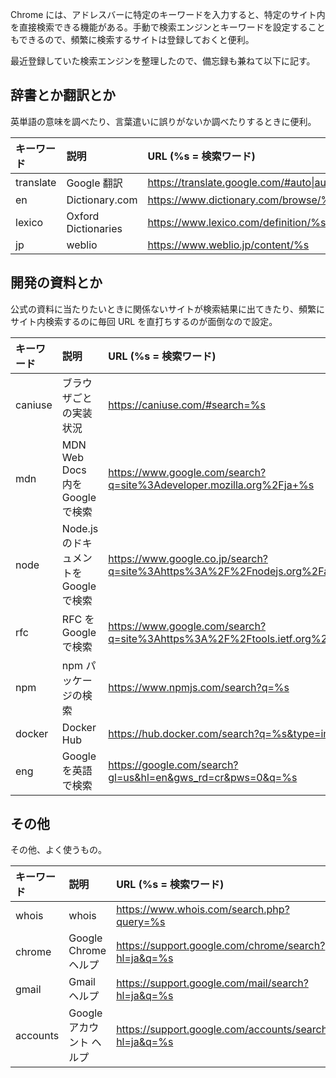 Chrome には、アドレスバーに特定のキーワードを入力すると、特定のサイト内を直接検索できる機能がある。手動で検索エンジンとキーワードを設定することもできるので、頻繁に検索するサイトは登録しておくと便利。

最近登録していた検索エンジンを整理したので、備忘録も兼ねて以下に記す。

## 辞書とか翻訳とか

英単語の意味を調べたり、言葉遣いに誤りがないか調べたりするときに便利。

|キーワード|説明|URL (%s = 検索ワード)|
|:--|:--|:--|
|translate|Google 翻訳|https://translate.google.com/#auto\|auto\|%s|
|en|Dictionary.com|https://www.dictionary.com/browse/%s|
|lexico|Oxford Dictionaries|https://www.lexico.com/definition/%s|
|jp|weblio|https://www.weblio.jp/content/%s|

## 開発の資料とか

公式の資料に当たりたいときに関係ないサイトが検索結果に出てきたり、頻繁にサイト内検索するのに毎回 URL を直打ちするのが面倒なので設定。

|キーワード|説明|URL (%s = 検索ワード)|
|:--|:--|:--|
|caniuse|ブラウザごとの実装状況|https://caniuse.com/#search=%s|
|mdn|MDN Web Docs 内を Google で検索|https://www.google.com/search?q=site%3Adeveloper.mozilla.org%2Fja+%s|
|node|Node.js のドキュメントを Google で検索|https://www.google.co.jp/search?q=site%3Ahttps%3A%2F%2Fnodejs.org%2Fapi+%s|
|rfc|RFC を Google で検索|https://www.google.com/search?q=site%3Ahttps%3A%2F%2Ftools.ietf.org%2Fhtml+%s
|npm|npm パッケージの検索|https://www.npmjs.com/search?q=%s|
|docker|Docker Hub|https://hub.docker.com/search?q=%s&type=image|
|eng|Google を英語で検索|https://google.com/search?gl=us&hl=en&gws_rd=cr&pws=0&q=%s|

## その他

その他、よく使うもの。

|キーワード|説明|URL (%s = 検索ワード)|
|:--|:--|:--|
|whois|whois|https://www.whois.com/search.php?query=%s|
|chrome|Google Chrome ヘルプ|https://support.google.com/chrome/search?hl=ja&q=%s|
|gmail|Gmail ヘルプ|https://support.google.com/mail/search?hl=ja&q=%s|
|accounts|Google アカウント ヘルプ|https://support.google.com/accounts/search?hl=ja&q=%s|
